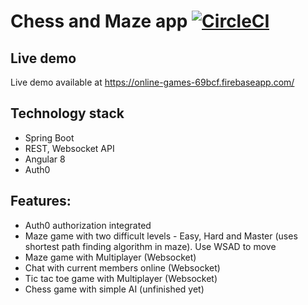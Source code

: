 # Chess and Maze app [![CircleCI](https://circleci.com/gh/grzegorz103/online-games.svg?style=svg)](https://circleci.com/gh/grzegorz103/online-games)

## Live demo
Live demo available at https://online-games-69bcf.firebaseapp.com/

## Technology stack

- Spring Boot
- REST, Websocket API
- Angular 8
- Auth0

## Features:

- Auth0 authorization integrated
- Maze game with two difficult levels - Easy, Hard and Master (uses shortest path finding algorithm in maze). Use WSAD to move
- Maze game with Multiplayer (Websocket)
- Chat with current members online (Websocket)
- Tic tac toe game with Multiplayer (Websocket)
- Chess game with simple AI (unfinished yet)    
